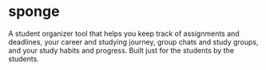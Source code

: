 # sponge
A student organizer tool that helps you keep track of assignments and deadlines, your career and studying journey, group chats and study groups, and your study habits and progress. Built just for the students by the students. 
